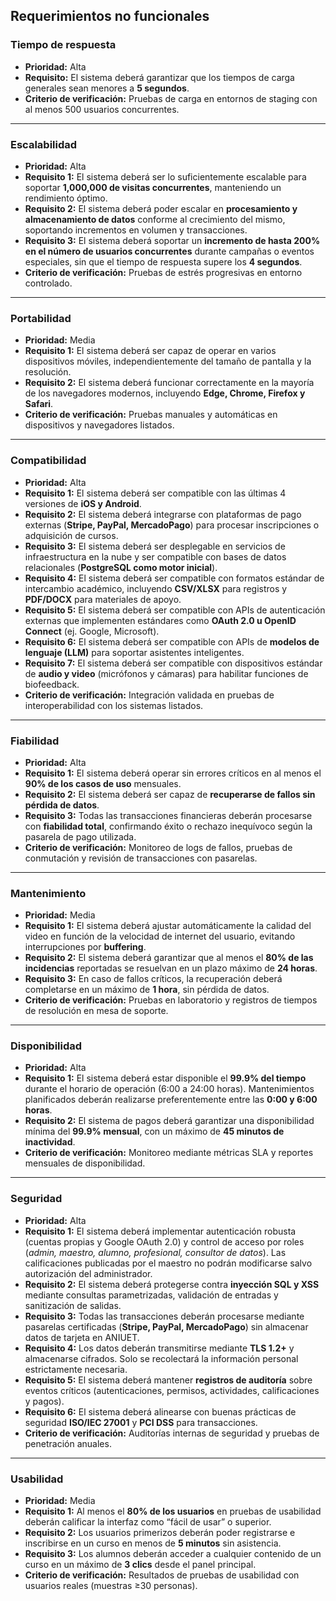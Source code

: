 ## Requerimientos no funcionales

### Tiempo de respuesta
- **Prioridad:** Alta  
- **Requisito:** El sistema deberá garantizar que los tiempos de carga generales sean menores a **5 segundos**.  
- **Criterio de verificación:** Pruebas de carga en entornos de staging con al menos 500 usuarios concurrentes.

---

### Escalabilidad
- **Prioridad:** Alta  
- **Requisito 1:** El sistema deberá ser lo suficientemente escalable para soportar **1,000,000 de visitas concurrentes**, manteniendo un rendimiento óptimo.  
- **Requisito 2:** El sistema deberá poder escalar en **procesamiento y almacenamiento de datos** conforme al crecimiento del mismo, soportando incrementos en volumen y transacciones.  
- **Requisito 3:** El sistema deberá soportar un **incremento de hasta 200% en el número de usuarios concurrentes** durante campañas o eventos especiales, sin que el tiempo de respuesta supere los **4 segundos**.  
- **Criterio de verificación:** Pruebas de estrés progresivas en entorno controlado.

---

### Portabilidad
- **Prioridad:** Media  
- **Requisito 1:** El sistema deberá ser capaz de operar en varios dispositivos móviles, independientemente del tamaño de pantalla y la resolución.  
- **Requisito 2:** El sistema deberá funcionar correctamente en la mayoría de los navegadores modernos, incluyendo **Edge, Chrome, Firefox y Safari**.  
- **Criterio de verificación:** Pruebas manuales y automáticas en dispositivos y navegadores listados.

---

### Compatibilidad
- **Prioridad:** Alta  
- **Requisito 1:** El sistema deberá ser compatible con las últimas 4 versiones de **iOS y Android**.  
- **Requisito 2:** El sistema deberá integrarse con plataformas de pago externas (**Stripe, PayPal, MercadoPago**) para procesar inscripciones o adquisición de cursos.  
- **Requisito 3:** El sistema deberá ser desplegable en servicios de infraestructura en la nube y ser compatible con bases de datos relacionales (**PostgreSQL como motor inicial**).  
- **Requisito 4:** El sistema deberá ser compatible con formatos estándar de intercambio académico, incluyendo **CSV/XLSX** para registros y **PDF/DOCX** para materiales de apoyo.  
- **Requisito 5:** El sistema deberá ser compatible con APIs de autenticación externas que implementen estándares como **OAuth 2.0 u OpenID Connect** (ej. Google, Microsoft).  
- **Requisito 6:** El sistema deberá ser compatible con APIs de **modelos de lenguaje (LLM)** para soportar asistentes inteligentes.  
- **Requisito 7:** El sistema deberá ser compatible con dispositivos estándar de **audio y video** (micrófonos y cámaras) para habilitar funciones de biofeedback.  
- **Criterio de verificación:** Integración validada en pruebas de interoperabilidad con los sistemas listados.

---

### Fiabilidad
- **Prioridad:** Alta  
- **Requisito 1:** El sistema deberá operar sin errores críticos en al menos el **90% de los casos de uso** mensuales.  
- **Requisito 2:** El sistema deberá ser capaz de **recuperarse de fallos sin pérdida de datos**.  
- **Requisito 3:** Todas las transacciones financieras deberán procesarse con **fiabilidad total**, confirmando éxito o rechazo inequívoco según la pasarela de pago utilizada.  
- **Criterio de verificación:** Monitoreo de logs de fallos, pruebas de conmutación y revisión de transacciones con pasarelas.

---

### Mantenimiento
- **Prioridad:** Media  
- **Requisito 1:** El sistema deberá ajustar automáticamente la calidad del video en función de la velocidad de internet del usuario, evitando interrupciones por **buffering**.  
- **Requisito 2:** El sistema deberá garantizar que al menos el **80% de las incidencias** reportadas se resuelvan en un plazo máximo de **24 horas**.  
- **Requisito 3:** En caso de fallos críticos, la recuperación deberá completarse en un máximo de **1 hora**, sin pérdida de datos.  
- **Criterio de verificación:** Pruebas en laboratorio y registros de tiempos de resolución en mesa de soporte.

---

### Disponibilidad
- **Prioridad:** Alta  
- **Requisito 1:** El sistema deberá estar disponible el **99.9% del tiempo** durante el horario de operación (6:00 a 24:00 horas). Mantenimientos planificados deberán realizarse preferentemente entre las **0:00 y 6:00 horas**.  
- **Requisito 2:** El sistema de pagos deberá garantizar una disponibilidad mínima del **99.9% mensual**, con un máximo de **45 minutos de inactividad**.  
- **Criterio de verificación:** Monitoreo mediante métricas SLA y reportes mensuales de disponibilidad.

---

### Seguridad
- **Prioridad:** Alta  
- **Requisito 1:** El sistema deberá implementar autenticación robusta (cuentas propias y Google OAuth 2.0) y control de acceso por roles (*admin, maestro, alumno, profesional, consultor de datos*). Las calificaciones publicadas por el maestro no podrán modificarse salvo autorización del administrador.  
- **Requisito 2:** El sistema deberá protegerse contra **inyección SQL y XSS** mediante consultas parametrizadas, validación de entradas y sanitización de salidas.  
- **Requisito 3:** Todas las transacciones deberán procesarse mediante pasarelas certificadas (**Stripe, PayPal, MercadoPago**) sin almacenar datos de tarjeta en ANIUET.  
- **Requisito 4:** Los datos deberán transmitirse mediante **TLS 1.2+** y almacenarse cifrados. Solo se recolectará la información personal estrictamente necesaria.  
- **Requisito 5:** El sistema deberá mantener **registros de auditoría** sobre eventos críticos (autenticaciones, permisos, actividades, calificaciones y pagos).  
- **Requisito 6:** El sistema deberá alinearse con buenas prácticas de seguridad **ISO/IEC 27001** y **PCI DSS** para transacciones.  
- **Criterio de verificación:** Auditorías internas de seguridad y pruebas de penetración anuales.

---

### Usabilidad
- **Prioridad:** Media  
- **Requisito 1:** Al menos el **80% de los usuarios** en pruebas de usabilidad deberán calificar la interfaz como “fácil de usar” o superior.  
- **Requisito 2:** Los usuarios primerizos deberán poder registrarse e inscribirse en un curso en menos de **5 minutos** sin asistencia.  
- **Requisito 3:** Los alumnos deberán acceder a cualquier contenido de un curso en un máximo de **3 clics** desde el panel principal.  
- **Criterio de verificación:** Resultados de pruebas de usabilidad con usuarios reales (muestras ≥30 personas).

